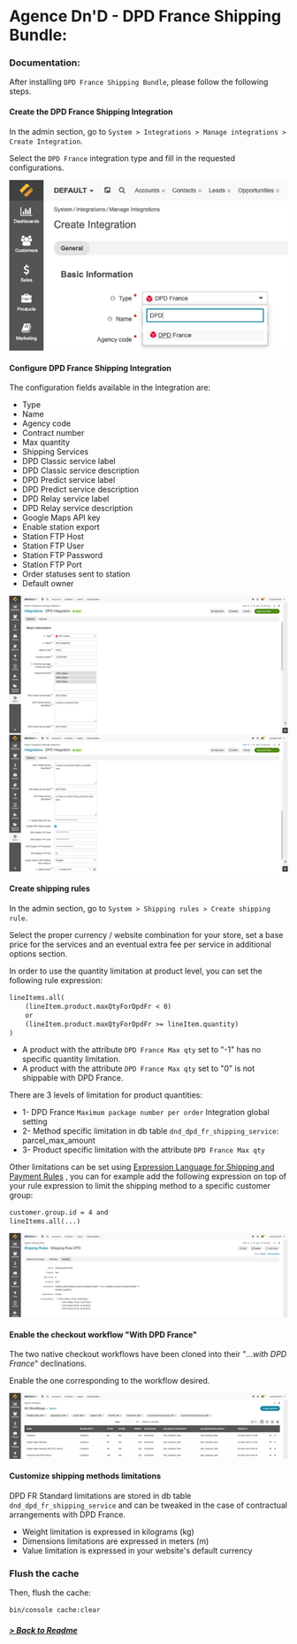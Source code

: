 # Agence Dn'D - DPD France Shipping Bundle:

### Documentation:

After installing `DPD France Shipping Bundle`, please follow the following steps.

#### Create the DPD France Shipping Integration

In the admin section, go to `System > Integrations > Manage integrations > Create Integration`.

Select the `DPD France` integration type and fill in the requested configurations.

![DPD Integration Creation](images/dpd-integration-creation.png)

#### Configure DPD France Shipping Integration

The configuration fields available in the Integration are: 
* Type
* Name
* Agency code
* Contract number
* Max quantity
* Shipping Services
* DPD Classic service label
* DPD Classic service description
* DPD Predict service label
* DPD Predict service description
* DPD Relay service label
* DPD Relay service description
* Google Maps API key
* Enable station export
* Station FTP Host
* Station FTP User
* Station FTP Password
* Station FTP Port
* Order statuses sent to station
* Default owner

![DPD Integration Configuration 1](images/dpd-integration-configuration-1.png)
![DPD Integration Configuration 2](images/dpd-integration-configuration-2.png)

#### Create shipping rules

In the admin section, go to `System > Shipping rules > Create shipping rule`.

Select the proper currency / website combination for your store, set a base price for the services and an eventual extra fee per service in additional options section.

In order to use the quantity limitation at product level, you can set the following rule expression:
```
lineItems.all(
    (lineItem.product.maxQtyForDpdFr < 0)
    or
    (lineItem.product.maxQtyForDpdFr >= lineItem.quantity)
)
```

* A product with the attribute `DPD France Max qty` set to "-1" has no specific quantity limitation.
* A product with the attribute `DPD France Max qty` set to "0" is not shippable with DPD France.

There are 3 levels of limitation for product quantities:
* 1- DPD France `Maximum package number per order` Integration global setting
* 2- Method specific limitation in db table `dnd_dpd_fr_shipping_service`: parcel_max_amount
* 3- Product specific limitation with the attribute `DPD France Max qty`

Other limitations can be set using [Expression Language for Shipping and Payment Rules](https://doc.oroinc.com/user/back-office/system/shipping-rules/expression-lang/#payment-shipping-expression-lang)
, you can for example add the following expression on top of your rule expression to limit the shipping method to a specific customer group:

```
customer.group.id = 4 and 
lineItems.all(...)
```

![DPD Shipping Rule](images/dpd-shipping-rule.png)

#### Enable the checkout workflow "With DPD France"

The two native checkout workflows have been cloned into their "*...with DPD France*" declinations.

Enable the one corresponding to the workflow desired.

![DPD Workflow](images/dpd-workflow.png)

#### Customize shipping methods limitations

DPD FR Standard limitations are stored in db table `dnd_dpd_fr_shipping_service` and can be tweaked in the case of contractual arrangements with DPD France. 

* Weight limitation is expressed in kilograms (kg)
* Dimensions limitations are expressed in meters (m)
* Value limitation is expressed in your website's default currency

### Flush the cache

Then, flush the cache:
```bash
bin/console cache:clear
```

##### [> Back to Readme](../README.md)
